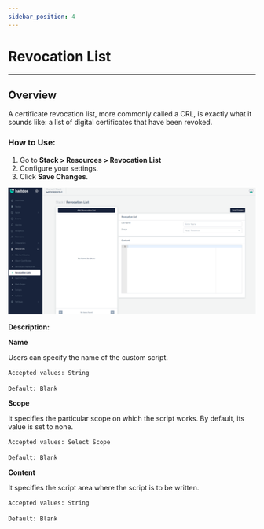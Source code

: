 ```yaml
---
sidebar_position: 4
---
```


# Revocation List 

---

## Overview

A certificate revocation list, more commonly called a CRL, is exactly what it sounds like: a list of digital certificates that have been revoked.

### How to Use:

1. Go to **Stack > Resources > Revocation List**
2. Configure your settings. 
3. Click **Save Changes**. 

![revocation_list](/img/platform/v7/docs/revocation_list_newui.png)

**Description:**

**Name**

Users can specify the name of the custom script.

    Accepted values: String

    Default: Blank 

**Scope**

It specifies the particular scope on which the script works. By default, its value is set to none.

    Accepted values: Select Scope

    Default: Blank 

**Content**

It specifies the script area where the script is to be written.

    Accepted values: String

    Default: Blank 
